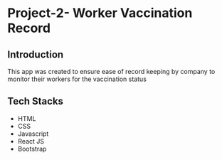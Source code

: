 # Project-2- Worker Vaccination Record

## Introduction

This app was created to ensure ease of record keeping by company to monitor their workers for the vaccination status


## Tech Stacks
- HTML
- CSS
- Javascript
- React JS
- Bootstrap

